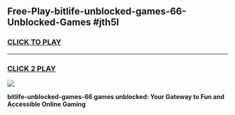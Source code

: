 
## Free-Play-bitlife-unblocked-games-66-Unblocked-Games #jth5l
<h3>
<a href="https://news.freeplayer.one?title=bitlife-unblocked-games-66&ref=8M">CLICK TO PLAY</a></h3>
<hr>

<h3>
<a href="https://news.freeplayer.one?title=bitlife-unblocked-games-66&ref=8M">CLICK 2 PLAY</a>
  
</h3>

<a href="https://news.freeplayer.one?title=bitlife-unblocked-games-66&ref=8M"><img src="https://clearcache.store/games.png"></a>


**bitlife-unblocked-games-66 games unblocked: Your Gateway to Fun and Accessible Online Gaming**
